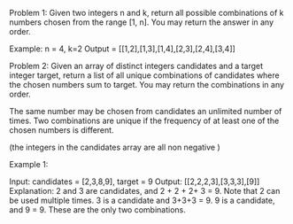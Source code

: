 Problem 1: Given two integers n and k, return all possible combinations of k numbers chosen from the range [1, n]. You may return the answer in any order.

Example: n = 4, k=2
Output = [[1,2],[1,3],[1,4],[2,3],[2,4],[3,4]]

Problem 2: Given an array of distinct integers candidates and a target integer target, return a list of all unique combinations of candidates where the chosen numbers sum to target. You may return the combinations in any order.

The same number may be chosen from candidates an unlimited number of times. Two combinations are unique if the frequency of at least one of the chosen numbers is different.

(the integers in the candidates array are all non negative )

Example 1:

Input: candidates = [2,3,8,9], target = 9
Output: [[2,2,2,3],[3,3,3],[9]]
Explanation:
2 and 3 are candidates, and 2 + 2 + 2+ 3 = 9. Note that 2 can be used multiple times.
3 is a candidate and 3+3+3 = 9.
9 is a candidate, and 9 = 9.
These are the only two combinations.
